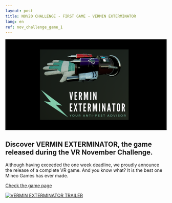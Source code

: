 ```yaml
---
layout: post
title: NOV20 CHALLENGE - FIRST GAME - VERMIN EXTERMINATOR
lang: en
ref: nov_challenge_game_1
---
```


[![VERMIN EXTERMINATOR](/img/vermin-exterminator/screen1.png)](/games/vermin-exterminator/ "Access game page") 

## Discover VERMIN EXTERMINATOR, the game released during the VR November Challenge.

Although having exceeded the one week deadline, we proudly announce the release of a complete VR game. And you know what? It is the best one Mineo Games has ever made. 

[Check the game page](/games/vermin-exterminator/)

[![VERMIN EXTERMINATOR TRAILER](https://imgur.com/QvmPcRD.png)](https://youtu.be/sX_KhqiLSnk "Watch on Youtube")